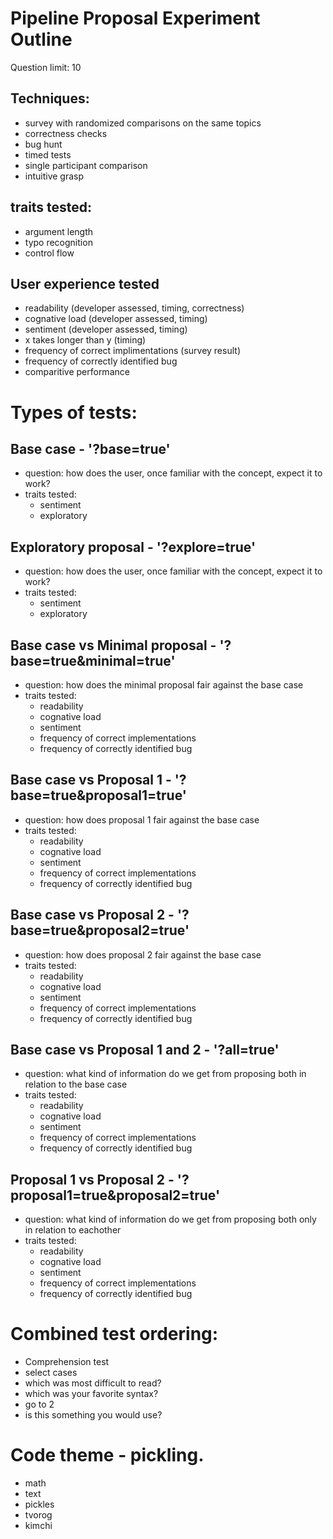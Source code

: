 # Pipeline Proposal Experiment Outline

Question limit: 10

## Techniques:

- survey with randomized comparisons on the same topics
- correctness checks
- bug hunt
- timed tests
- single participant comparison
- intuitive grasp

## traits tested:
- argument length
- typo recognition
- control flow

## User experience tested
- readability (developer assessed, timing, correctness)
- cognative load (developer assessed, timing)
- sentiment (developer assessed, timing)
- x takes longer than y (timing)
- frequency of correct implimentations (survey result)
- frequency of correctly identified bug
- comparitive performance


# Types of tests:

## Base case - '?base=true'
- question: how does the user, once familiar with the concept, expect it to work?
- traits tested:
  - sentiment
  - exploratory

## Exploratory proposal - '?explore=true'
- question: how does the user, once familiar with the concept, expect it to work?
- traits tested:
  - sentiment
  - exploratory

## Base case vs Minimal proposal - '?base=true&minimal=true'
- question: how does the minimal proposal fair against the base case
- traits tested:
  - readability
  - cognative load
  - sentiment
  - frequency of correct implementations
  - frequency of correctly identified bug

## Base case vs Proposal 1 - '?base=true&proposal1=true'
- question: how does proposal 1 fair against the base case
- traits tested:
  - readability
  - cognative load
  - sentiment
  - frequency of correct implementations
  - frequency of correctly identified bug

## Base case vs Proposal 2 - '?base=true&proposal2=true'
- question: how does proposal 2 fair against the base case
- traits tested:
  - readability
  - cognative load
  - sentiment
  - frequency of correct implementations
  - frequency of correctly identified bug

## Base case vs Proposal 1 and 2 - '?all=true'
- question: what kind of information do we get from proposing both in relation to the base case
- traits tested:
  - readability
  - cognative load
  - sentiment
  - frequency of correct implementations
  - frequency of correctly identified bug

## Proposal 1 vs Proposal 2 - '?proposal1=true&proposal2=true'
- question: what kind of information do we get from proposing both only in relation to eachother
- traits tested:
  - readability
  - cognative load
  - sentiment
  - frequency of correct implementations
  - frequency of correctly identified bug


# Combined test ordering:
  - Comprehension test
  - select cases
  - which was most difficult to read?
  - which was your favorite syntax?
  - go to 2
  - is this something you would use?


# Code theme - pickling.

- math
- text
- pickles
- tvorog
- kimchi

